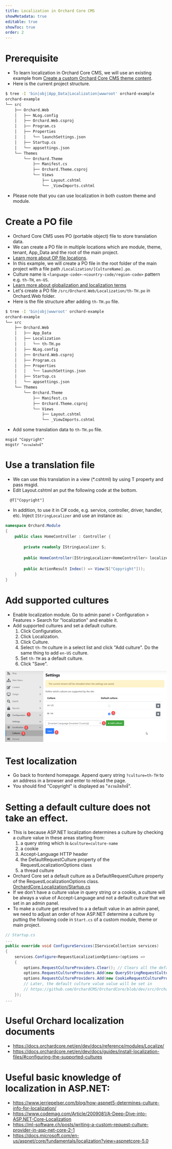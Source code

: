 ```yaml
---
title: Localization in Orchard Core CMS
showMetadata: true
editable: true
showToc: true
order: 2
---
```


# Prerequisite
- To learn localization in Orchard Core CMS, we will use an existing example from [Create a custom Orchard Core CMS theme content](/web-frameworks/orchard-core-cms/create-a-custom-orchard-core-cms-theme).
- Here is the current project structure.
```sh
$ tree -I 'bin|obj|App_Data|Localization|wwwroot' orchard-example
orchard-example
└── src
    ├── Orchard.Web
    │   ├── NLog.config
    │   ├── Orchard.Web.csproj
    │   ├── Program.cs
    │   ├── Properties
    │   │   └── launchSettings.json
    │   ├── Startup.cs
    │   └── appsettings.json
    └── Themes
        └── Orchard.Theme
            ├── Manifest.cs
            ├── Orchard.Theme.csproj
            └── Views
                ├── Layout.cshtml
                └── _ViewImports.cshtml
```
- Please note that you can use localization in both custom theme and module.

# Create a PO file
- Orchard Core CMS uses PO (portable object) file to store translation data.
- We can create a PO file in multiple locations which are module, theme, tenant, App_Data and the root of the main project.
- [Learn more about OP file locations](https://docs.orchardcore.net/en/dev/docs/reference/modules/Localize/#po-files-locations).
- In this example, we will create a PO file in the root folder of the main project with a file path `/Localization/[CultureName].po`.
- Culture name is `<language-code>-<country-code/region-code>` pattern e.g. `th-TH`, `en-US`.
- [Learn more about globalization and localization terms](https://docs.microsoft.com/en-us/aspnet/core/fundamentals/localization?view=aspnetcore-5.0#globalization-and-localization-terms-2)
- Let's create a PO file `/src/Orchard.Web/Localization/th-TH.po` in Orchard.Web folder.
- Here is the file structure after adding `th-TH.po` file.
```sh
$ tree -I 'bin|obj|wwwroot' orchard-example
orchard-example
└── src
    ├── Orchard.Web
    │   ├── App_Data
    │   ├── Localization
    │   │   └── th-TH.po
    │   ├── NLog.config
    │   ├── Orchard.Web.csproj
    │   ├── Program.cs
    │   ├── Properties
    │   │   └── launchSettings.json
    │   ├── Startup.cs
    │   └── appsettings.json
    └── Themes
        └── Orchard.Theme
            ├── Manifest.cs
            ├── Orchard.Theme.csproj
            └── Views
                ├── Layout.cshtml
                └── _ViewImports.cshtml
```

- Add some translation data to `th-TH.po` file.
```
msgid "Copyright"
msgstr "สงวนลิขสิทธิ์"
```

# Use a translation file
- We can use this translation in a view (*.cshtml) by using T property and pass msgid.
- Edit Layout.cshtml an put the following code at the bottom.
```html
  @T["Copyright"]
```
- In addition, to use it in C# code, e.g. service, controller, driver, handler, etc. Inject `IStringLocalizer` and use an instance as:
```cs
namespace Orchard.Module
{
    public class HomeController : Controller {

        private readonly IStringLocalizer S;

        public HomeController(IStringLocalizer<HomeController> localizer) => S = localizer;

        public ActionResult Index() => View(S["Copyright"]));
    }
}
```

# Add supported cultures
- Enable localization module. Go to admin panel > Configuration > Features > Search for "localization" and enable it.
- Add supported cultures and set a default culture.
  1. Click Configuration.
  2. Click Localization.
  3. Click Culture.
  4. Select `th-TH` culture in a select list and click "Add culture". Do the same thing to add `en-US` culture.
  5. Set `th-TH` as a default culture.
  6. Click "Save".

![](images/localization-configuration.png)

# Test localization
- Go back to frontend homepage. Append query string `?culture=th-TH` to an address in a browser and enter to reload the page.
- You should find "Copyright" is displayed as "สงวนลิขสิทธิ์".

# Setting a default culture does not take an effect.
- This is because ASP.NET localization determines a culture by checking a culture value in these areas starting from:
  1. a query string which is `&culture=culture-name`
  2. a cookie
  3. Accept-Language HTTP header
  4. the DefaultRequestCulture property of the RequestLocalizationOptions class
  5. a thread culture
- Orchard Core set a default culture as a DefaultRequestCulture property of the RequestLocalizationOptions class. [OrchardCore.Localization/Startup.cs](https://github.com/OrchardCMS/OrchardCore/blob/main/src/OrchardCore.Modules/OrchardCore.Localization/Startup.cs#L49)
- If we don't have a culture value in query string or a cookie, a culture will be always a value of Accept-Language and not a default culture that we set in an admin panel.
- To make a culture get resolved to a a default value in an admin panel, we need to adjust an order of how ASP.NET determine a culture by putting the following code in `Start.cs` of a custom module, theme or main project.

```cs
// Startup.cs
...
public override void ConfigureServices(IServiceCollection services)
{
    services.Configure<RequestLocalizationOptions>(options =>
    {
        options.RequestCultureProviders.Clear(); // Clears all the default culture providers from the list
        options.RequestCultureProviders.Add(new QueryStringRequestCultureProvider());
        options.RequestCultureProviders.Add(new CookieRequestCultureProvider());
        // Later, the default culture value value will be set in
        // https://github.com/OrchardCMS/OrchardCore/blob/dev/src/OrchardCore.Modules/OrchardCore.Localization/Startup.cs#L45
    });
...
```

# Useful Orchard localization documents
- https://docs.orchardcore.net/en/dev/docs/reference/modules/Localize/
- https://docs.orchardcore.net/en/dev/docs/guides/install-localization-files/#configuring-the-supported-cultures

# Useful basic knowledge of localization in ASP.NET:
- https://www.jerriepelser.com/blog/how-aspnet5-determines-culture-info-for-localization/
- https://www.codemag.com/Article/2009081/A-Deep-Dive-into-ASP.NET-Core-Localization
- https://ml-software.ch/posts/writing-a-custom-request-culture-provider-in-asp-net-core-2-1
- https://docs.microsoft.com/en-us/aspnet/core/fundamentals/localization?view=aspnetcore-5.0
